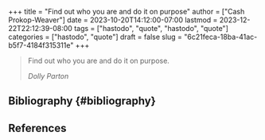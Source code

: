 +++
title = "Find out who you are and do it on purpose"
author = ["Cash Prokop-Weaver"]
date = 2023-10-20T14:12:00-07:00
lastmod = 2023-12-22T22:12:39-08:00
tags = ["hastodo", "quote", "hastodo", "quote"]
categories = ["hastodo", "quote"]
draft = false
slug = "6c21feca-18ba-41ac-b5f7-4184f315311e"
+++

> Find out who you are and do it on purpose.
>
> _Dolly Parton_


## Bibliography {#bibliography}

## References

<style>.csl-entry{text-indent: -1.5em; margin-left: 1.5em;}</style><div class="csl-bib-body">
</div>
